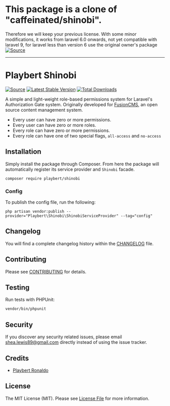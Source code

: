 # This package is a clone of "caffeinated/shinobi".

Therefore we will keep your previous license. With some minor modifications, it works from laravel 6.0 onwards, not yet compatible with laravel 9, for laravel less than version 6 use the original owner's package [![Source](https://img.shields.io/badge/source-Caffeinated/shinobi-blue.svg?style=flat-square)](https://github.com/caffeinated/shinobi)

---

# Playbert Shinobi
[![Source](https://img.shields.io/badge/source-Playbert/shinobi-blue.svg?style=flat-square)](https://github.com/Playbert/shinobi)
[![Latest Stable Version](https://poser.pugx.org/Playbert/shinobi/v/stable?format=flat-square)](https://packagist.org/packages/playbert/shinobi)
[![Total Downloads](https://img.shields.io/packagist/dt/Playbert/shinobi.svg?style=flat-square)](https://packagist.org/packages/playbert/shinobi)

A simple and light-weight role-based permissions system for Laravel's Authorization Gate system. Originally developed for [FusionCMS](https://github.com/fusioncms/fusioncms), an open source content management system.

- Every user can have zero or more permissions.
- Every user can have zero or more roles.
- Every role can have zero or more permissions.
- Every role can have one of two special flags, `all-access` and `no-access`

## Installation
Simply install the package through Composer. From here the package will automatically register its service provider and `Shinobi` facade.

```
composer require playbert/shinobi
```

### Config
To publish the config file, run the following:

```
php artisan vendor:publish --provider="Playbert\Shinobi\ShinobiServiceProvider" --tag="config"
```

## Changelog
You will find a complete changelog history within the [CHANGELOG](CHANGELOG.md) file.

## Contributing
Please see [CONTRIBUTING](CONTRIBUTING.md) for details.

## Testing
Run tests with PHPUnit:

```bash
vendor/bin/phpunit
```

## Security
If you discover any security related issues, please email shea.lewis89@gmail.com directly instead of using the issue tracker.

## Credits
- [Playbert Ronaldo](https://github.com/Playbert)

## License
The MIT License (MIT). Please see [License File](LICENSE.md) for more information.
